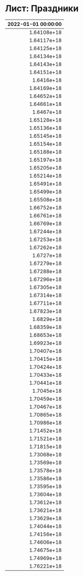 # Лист: Праздники

|   2022-01-01 00:00:00 |
|----------------------:|
|           1.64108e+18 |
|           1.64117e+18 |
|           1.64125e+18 |
|           1.64134e+18 |
|           1.64143e+18 |
|           1.64151e+18 |
|           1.6416e+18  |
|           1.64169e+18 |
|           1.64652e+18 |
|           1.64661e+18 |
|           1.6467e+18  |
|           1.65128e+18 |
|           1.65136e+18 |
|           1.65145e+18 |
|           1.65154e+18 |
|           1.65188e+18 |
|           1.65197e+18 |
|           1.65205e+18 |
|           1.65214e+18 |
|           1.65491e+18 |
|           1.65499e+18 |
|           1.65508e+18 |
|           1.66752e+18 |
|           1.66761e+18 |
|           1.66769e+18 |
|           1.67244e+18 |
|           1.67253e+18 |
|           1.67262e+18 |
|           1.6727e+18  |
|           1.67279e+18 |
|           1.67288e+18 |
|           1.67296e+18 |
|           1.67305e+18 |
|           1.67314e+18 |
|           1.67711e+18 |
|           1.67823e+18 |
|           1.6829e+18  |
|           1.68359e+18 |
|           1.68653e+18 |
|           1.69923e+18 |
|           1.70407e+18 |
|           1.70415e+18 |
|           1.70424e+18 |
|           1.70433e+18 |
|           1.70441e+18 |
|           1.7045e+18  |
|           1.70459e+18 |
|           1.70467e+18 |
|           1.70865e+18 |
|           1.70986e+18 |
|           1.71452e+18 |
|           1.71521e+18 |
|           1.71815e+18 |
|           1.73068e+18 |
|           1.73569e+18 |
|           1.73578e+18 |
|           1.73586e+18 |
|           1.73595e+18 |
|           1.73604e+18 |
|           1.73612e+18 |
|           1.73621e+18 |
|           1.73629e+18 |
|           1.74044e+18 |
|           1.74156e+18 |
|           1.74606e+18 |
|           1.74675e+18 |
|           1.74969e+18 |
|           1.76221e+18 |
